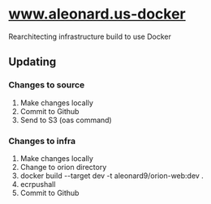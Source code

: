 # www.aleonard.us-docker

Rearchitecting infrastructure build to use Docker

## Updating

### Changes to source

1. Make changes locally
2. Commit to Github
3. Send to S3 (oas command)

### Changes to infra

1. Make changes locally
2. Change to orion directory
3. docker build --target dev -t aleonard9/orion-web:dev .
4. ecrpushall
5. Commit to Github
